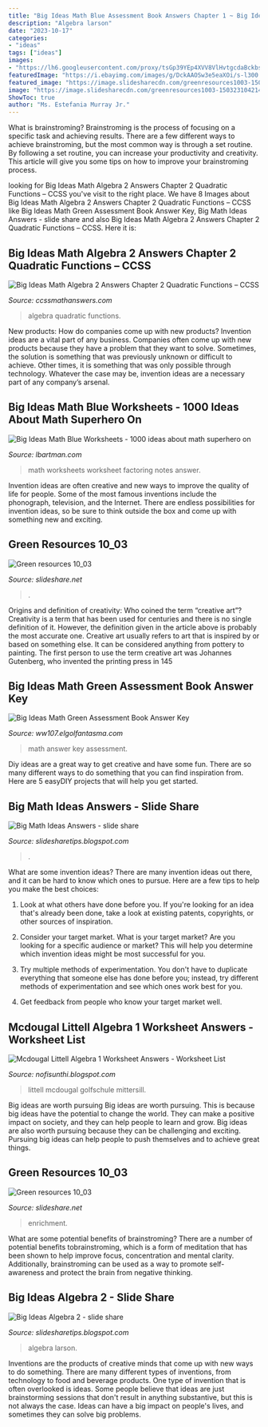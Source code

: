 ```yaml
---
title: "Big Ideas Math Blue Assessment Book Answers Chapter 1 ~ Big Ideas Math Green Assessment Book Answer Key"
description: "Algebra larson"
date: "2023-10-17"
categories:
- "ideas"
tags: ["ideas"]
images:
- "https://lh6.googleusercontent.com/proxy/tsGp39YEp4XVV8VlHvtgcdaBckbsJ2wCsrzuEbBRSoLcf9zVsQ0tiObBzBhRV2PWagqyctyUxKcozYTSQW_3rY9a--l1BUsdfPnD7eu70saIcLOyo9NlkKpAoi1-Ny3m33jyjAPjLYwX5G0cPF6WFxpIJztSyS9egnPSUp96ZeNfJL1q8PATSyUZvnEmxnHva0Ym-_FAuQFWZlSE=s0-d"
featuredImage: "https://i.ebayimg.com/images/g/DckAAOSw3e5eaXOi/s-l300.jpg"
featured_image: "https://image.slidesharecdn.com/greenresources1003-150323104214-conversion-gate01/95/green-resources-1003-4-638.jpg?cb=1427125373"
image: "https://image.slidesharecdn.com/greenresources1003-150323104214-conversion-gate01/95/green-resources-1003-5-638.jpg?cb=1427125373"
ShowToc: true
author: "Ms. Estefania Murray Jr."
---
```



What is brainstroming? Brainstroming is the process of focusing on a specific task and achieving results. There are a few different ways to achieve brainstroming, but the most common way is through a set routine. By following a set routine, you can increase your productivity and creativity. This article will give you some tips on how to improve your brainstroming process.

	

		
looking for Big Ideas Math Algebra 2 Answers Chapter 2 Quadratic Functions – CCSS you've visit to the right place. We have 8 Images about Big Ideas Math Algebra 2 Answers Chapter 2 Quadratic Functions – CCSS like Big Ideas Math Green Assessment Book Answer Key, Big Math Ideas Answers - slide share and also Big Ideas Math Algebra 2 Answers Chapter 2 Quadratic Functions – CCSS. Here it is:
		
    
## Big Ideas Math Algebra 2 Answers Chapter 2 Quadratic Functions – CCSS

<img loading=lazy src="https://ccssmathanswers.com/wp-content/uploads/2021/02/Big-Ideas-Math-Algebra-2-Answers-Chapter-2-Quadratic-Functions-2.1-Question-45.2.png" onerror="this.onerror=null;this.src='https://tse1.mm.bing.net/th?id=OIP.JEYeoUq_YwwyZUANZJY2xgHaFp&amp;pid=15.1';" alt="Big Ideas Math Algebra 2 Answers Chapter 2 Quadratic Functions – CCSS">

_Source: ccssmathanswers.com_

>algebra quadratic functions. 

	

New products: How do companies come up with new products?
Invention ideas are a vital part of any business. Companies often come up with new products because they have a problem that they want to solve. Sometimes, the solution is something that was previously unknown or difficult to achieve. Other times, it is something that was only possible through technology. Whatever the case may be, invention ideas are a necessary part of any company’s arsenal.

    
## Big Ideas Math Blue Worksheets - 1000 Ideas About Math Superhero On

<img loading=lazy src="https://s-media-cache-ak0.pinimg.com/originals/ca/fb/db/cafbdb1bcc482cc41b6555b3d2954242.jpg" onerror="this.onerror=null;this.src='https://tse2.mm.bing.net/th?id=OIP.yvvbG8xILMQbZVWz0pVCQgHaJb&amp;pid=15.1';" alt="Big Ideas Math Blue Worksheets - 1000 ideas about math superhero on">

_Source: lbartman.com_

>math worksheets worksheet factoring notes answer. 

	

Invention ideas are often creative and new ways to improve the quality of life for people. Some of the most famous inventions include the phonograph, television, and the Internet. There are endless possibilities for invention ideas, so be sure to think outside the box and come up with something new and exciting.

    
## Green Resources 10_03

<img loading=lazy src="https://image.slidesharecdn.com/greenresources1003-150323104214-conversion-gate01/95/green-resources-1003-4-638.jpg?cb=1427125373" onerror="this.onerror=null;this.src='https://tse2.mm.bing.net/th?id=OIP.ytYQsi7vguYrA0_sURWM_QHaJl&amp;pid=15.1';" alt="Green resources 10_03">

_Source: slideshare.net_

>. 

	

Origins and definition of creativity: Who coined the term “creative art”?
Creativity is a term that has been used for centuries and there is no single definition of it. However, the definition given in the article above is probably the most accurate one. Creative art usually refers to art that is inspired by or based on something else. It can be considered anything from pottery to painting. The first person to use the term creative art was Johannes Gutenberg, who invented the printing press in 145
    
## Big Ideas Math Green Assessment Book Answer Key

<img loading=lazy src="http://cameronh726.weebly.com/uploads/2/3/3/7/23375714/1386857623.png" onerror="this.onerror=null;this.src='https://tse4.mm.bing.net/th?id=OIP.mVe490_6Bs1wvS6cyQeCvAHaKZ&amp;pid=15.1';" alt="Big Ideas Math Green Assessment Book Answer Key">

_Source: ww107.elgolfantasma.com_

>math answer key assessment. 

	

Diy ideas are a great way to get creative and have some fun. There are so many different ways to do something that you can find inspiration from. Here are 5 easyDIY projects that will help you get started.

    
## Big Math Ideas Answers - Slide Share

<img loading=lazy src="https://lh6.googleusercontent.com/proxy/tsGp39YEp4XVV8VlHvtgcdaBckbsJ2wCsrzuEbBRSoLcf9zVsQ0tiObBzBhRV2PWagqyctyUxKcozYTSQW_3rY9a--l1BUsdfPnD7eu70saIcLOyo9NlkKpAoi1-Ny3m33jyjAPjLYwX5G0cPF6WFxpIJztSyS9egnPSUp96ZeNfJL1q8PATSyUZvnEmxnHva0Ym-_FAuQFWZlSE=s0-d" onerror="this.onerror=null;this.src='https://tse1.mm.bing.net/th?id=OIP.xaqCieI6Qd6by3NMDe6TMwHaJl&amp;pid=15.1';" alt="Big Math Ideas Answers - slide share">

_Source: slidesharetips.blogspot.com_

>. 

	

What are some invention ideas?
There are many invention ideas out there, and it can be hard to know which ones to pursue. Here are a few tips to help you make the best choices:
1. Look at what others have done before you. If you're looking for an idea that's already been done, take a look at existing patents, copyrights, or other sources of inspiration.

2. Consider your target market. What is your target market? Are you looking for a specific audience or market? This will help you determine which invention ideas might be most successful for you.

3. Try multiple methods of experimentation. You don't have to duplicate everything that someone else has done before you; instead, try different methods of experimentation and see which ones work best for you.

4. Get feedback from people who know your target market well.

    
## Mcdougal Littell Algebra 1 Worksheet Answers - Worksheet List

<img loading=lazy src="https://image.slidesharecdn.com/algebra10-7a-090408170647-phpapp02/95/algebra107-a-1-728.jpg?cb=1239210422" onerror="this.onerror=null;this.src='https://tse2.mm.bing.net/th?id=OIP.08Rlcp_HB1hJ-XZlnt2fLQHaJY&amp;pid=15.1';" alt="Mcdougal Littell Algebra 1 Worksheet Answers - Worksheet List">

_Source: nofisunthi.blogspot.com_

>littell mcdougal golfschule mittersill. 

	

Big ideas are worth pursuing
Big ideas are worth pursuing. This is because big ideas have the potential to change the world. They can make a positive impact on society, and they can help people to learn and grow. Big ideas are also worth pursuing because they can be challenging and exciting. Pursuing big ideas can help people to push themselves and to achieve great things.

    
## Green Resources 10_03

<img loading=lazy src="https://image.slidesharecdn.com/greenresources1003-150323104214-conversion-gate01/95/green-resources-1003-5-638.jpg?cb=1427125373" onerror="this.onerror=null;this.src='https://tse3.mm.bing.net/th?id=OIP.2kaoJiEx3pARJ6E-SyeZ5AHaJl&amp;pid=15.1';" alt="Green resources 10_03">

_Source: slideshare.net_

>enrichment. 

	

What are some potential benefits of brainstroming?
There are a number of potential benefits tobrainstroming, which is a form of meditation that has been shown to help improve focus, concentration and mental clarity. Additionally, brainstroming can be used as a way to promote self-awareness and protect the brain from negative thinking.

    
## Big Ideas Algebra 2 - Slide Share

<img loading=lazy src="https://i.ebayimg.com/images/g/DckAAOSw3e5eaXOi/s-l300.jpg" onerror="this.onerror=null;this.src='https://tse4.mm.bing.net/th?id=OIP.rCznMdhSLDk3IjPYr49u9QAAAA&amp;pid=15.1';" alt="Big Ideas Algebra 2 - slide share">

_Source: slidesharetips.blogspot.com_

>algebra larson. 

	

Inventions are the products of creative minds that come up with new ways to do something. There are many different types of inventions, from technology to food and beverage products. One type of invention that is often overlooked is ideas. Some people believe that ideas are just brainstorming sessions that don't result in anything substantive, but this is not always the case. Ideas can have a big impact on people's lives, and sometimes they can solve big problems.

